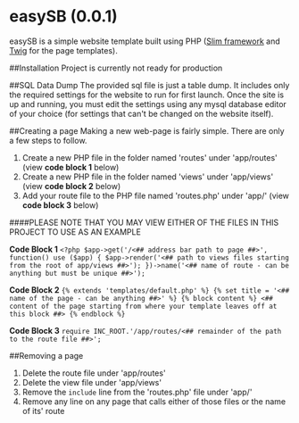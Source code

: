 easySB (0.0.1)
===================
easySB is a simple website template built using PHP ([Slim framework](http://www.slimframework.com/) and [Twig](http://twig.sensiolabs.org/) for the page templates).

##Installation
Project is currently not ready for production

##SQL Data Dump
The provided sql file is just a table dump. It includes only the required settings for the website to run for first launch. Once the site is up and running, you must edit the settings using any mysql database editor of your choice (for settings that can't be changed on the website itself).

##Creating a page
Making a new web-page is fairly simple. There are only a few steps to follow.

1. Create a new PHP file in the folder named 'routes' under 'app/routes' (view **code block 1** below)
2.  Create a new PHP file in the folder named 'views' under 'app/views' (view **code block 2** below)
3. Add your route file to the PHP file named 'routes.php' under 'app/' (view **code block 3** below)

####PLEASE NOTE THAT YOU MAY VIEW EITHER OF THE FILES IN THIS PROJECT TO USE AS AN EXAMPLE

**Code Block 1**
`<?php
  $app->get('/<## address bar path to page ##>', function() use ($app) {
    $app->render('<## path to views files starting from the root of app/views ##>');
  })->name('<## name of route - can be anything but must be unique ##>');`
  
**Code Block 2**
`{% extends 'templates/default.php' %}
{% set title = '<## name of the page - can be anything ##>' %}
{% block content %}
<## content of the page starting from where your template leaves off at this block ##>
{% endblock %}`

**Code Block 3**
`require INC_ROOT.'/app/routes/<## remainder of the path to the route file ##>';`

##Removing a page

1. Delete the route file under 'app/routes'
2. Delete the view file under 'app/views'
3. Remove the `include` line from the 'routes.php' file under 'app/'
4. Remove any line on any page that calls either of those files or the name of its' route
